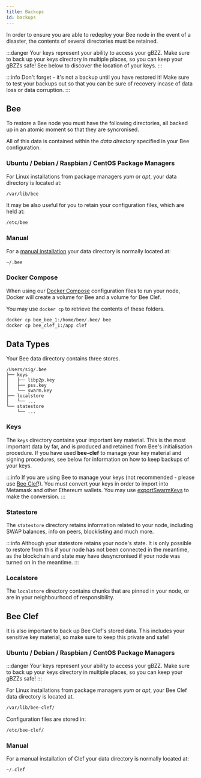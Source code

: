 ```yaml
---
title: Backups
id: backups
---
```


In order to ensure you are able to redeploy your Bee node in the event of a disaster, the contents of several directories must be retained.

:::danger
Your keys represent your ability to access your gBZZ. Make sure to back up your keys directory in multiple places, so you can keep your gBZZs safe! See below to discover the location of your keys.
:::

:::info
Don't forget - it's not a backup until you have restored it! Make sure to test your backups out so that you can be sure of recovery incase of data loss or data corruption.
:::

## Bee

To restore a Bee node you must have the following directories, all backed up in an atomic moment so that they are syncronised.

All of this data is contained within the *data directory* specified in your Bee configuration. 

### Ubuntu / Debian / Raspbian / CentOS Package Managers

For Linux installations from package managers *yum* or *apt*, your data directory is located at:

```bash
/var/lib/bee
```

It may be also useful for you to retain your configuration files, which are held at:

```bash
/etc/bee
```

### Manual

For a [manual installation](/docs/installation/manual) your data directory is normally located at:

```bash
~/.bee
```

### Docker Compose

When using our [Docker Compose](/docs/installation/docker) configuration files to run your node, Docker will create a volume for Bee and a volume for Bee Clef.

You may use `docker cp` to retrieve the contents of these folders.

```bash
docker cp bee_bee_1:/home/bee/.bee/ bee
docker cp bee_clef_1:/app clef
```

## Data Types

Your Bee data directory contains three stores.

```
/Users/sig/.bee
├── keys
│   ├── libp2p.key
│   ├── pss.key
│   └── swarm.key
├── localstore
│   └── ...
└── statestore
    └── ...
```

### Keys

The `keys` directory contains your important key material. This is the most important data by far, and is produced and retained from Bee's initialisation procedure. If you have used **bee-clef** to manage your key material and signing procedures, see below for information on how to keep backups of your keys.

:::info
If you are using Bee to manage your keys (not recommended - please use [Bee Clef](/docs/installation/bee-clef)!). You must convert your keys in order to import into Metamask and other Ethereum wallets. You may use [exportSwarmKeys](https://github.com/ethersphere/exportSwarmKeys) to make the conversion.
:::

### Statestore

The `statestore` directory retains information related to your node, including SWAP balances, info on peers, blocklisting and much more.

:::info
Although your statestore retains your node's state. It is only possible to restore from this if your node has not been connected in the meantime, as the blockchain and state may have desyncronised if your node was turned on in the meantime.
:::

### Localstore

The `localstore` directory contains chunks that are pinned in your node, or are in your neighbourhood of responsibility.

## Bee Clef

It is also important to back up Bee Clef's stored data. This includes your sensitive key material, so make sure to keep this private and safe!

### Ubuntu / Debian / Raspbian / CentOS Package Managers

:::danger
Your keys represent your ability to access your gBZZ. Make sure to back up your keys directory in multiple places, so you can keep your gBZZs safe!
:::

For Linux installations from package managers *yum* or *apt*, your Bee Clef data directory is located at.

```bash
/var/lib/bee-clef/
```

Configuration files are stored in:

```bash
/etc/bee-clef/
```

### Manual

For a manual installation of Clef your data directory is normally located at:

```bash
~/.clef
```
